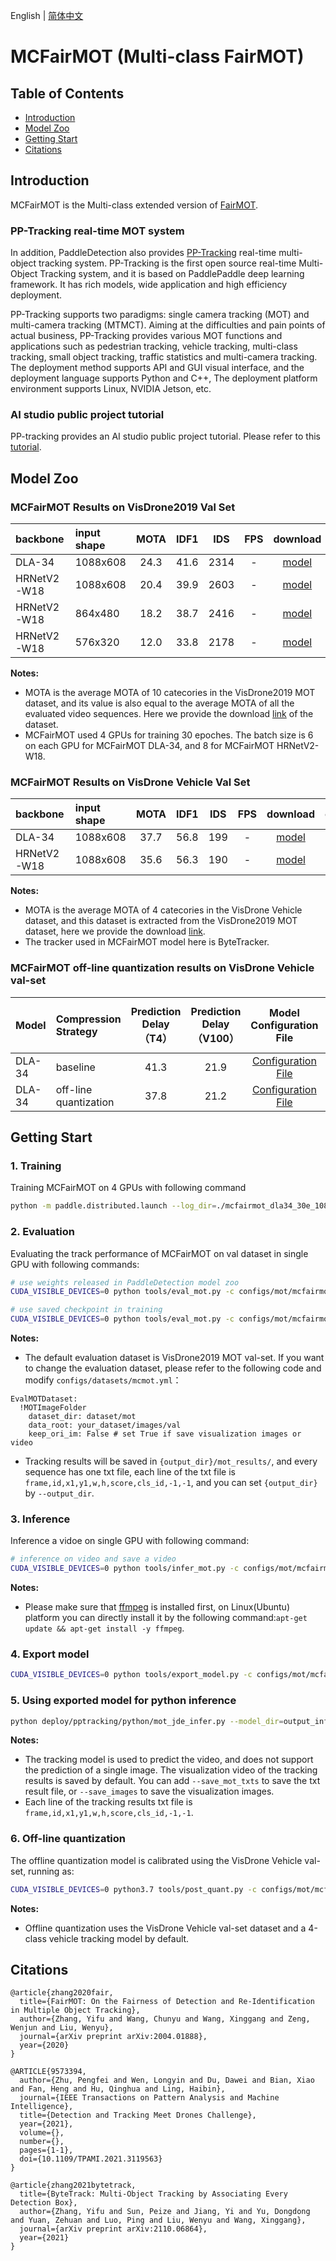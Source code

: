 English | [简体中文](README_cn.md)

# MCFairMOT (Multi-class FairMOT)

## Table of Contents
- [Introduction](#Introduction)
- [Model Zoo](#Model_Zoo)
- [Getting Start](#Getting_Start)
- [Citations](#Citations)

## Introduction

MCFairMOT is the Multi-class extended version of [FairMOT](https://arxiv.org/abs/2004.01888).

### PP-Tracking real-time MOT system
In addition, PaddleDetection also provides [PP-Tracking](../../../deploy/pptracking/README.md) real-time multi-object tracking system.
PP-Tracking is the first open source real-time Multi-Object Tracking system, and it is based on PaddlePaddle deep learning framework. It has rich models, wide application and high efficiency deployment.

PP-Tracking supports two paradigms: single camera tracking (MOT) and multi-camera tracking (MTMCT). Aiming at the difficulties and pain points of actual business, PP-Tracking provides various MOT functions and applications such as pedestrian tracking, vehicle tracking, multi-class tracking, small object tracking, traffic statistics and multi-camera tracking. The deployment method supports API and GUI visual interface, and the deployment language supports Python and C++, The deployment platform environment supports Linux, NVIDIA Jetson, etc.

### AI studio public project tutorial
PP-tracking provides an AI studio public project tutorial. Please refer to this [tutorial](https://aistudio.baidu.com/aistudio/projectdetail/3022582).

## Model Zoo
### MCFairMOT Results on VisDrone2019 Val Set
| backbone       | input shape | MOTA | IDF1 |  IDS    |   FPS    | download | config |
| :--------------| :------- | :----: | :----: | :---:  | :------: | :----: |:----: |
| DLA-34         | 1088x608 |  24.3  |  41.6  |  2314  |    -     |[model](https://paddledet.bj.bcebos.com/models/mot/mcfairmot_dla34_30e_1088x608_visdrone.pdparams) | [config](./mcfairmot_dla34_30e_1088x608_visdrone.yml) |
| HRNetV2-W18    | 1088x608 |  20.4  |  39.9  |  2603  |    -     |[model](https://paddledet.bj.bcebos.com/models/mot/mcfairmot_hrnetv2_w18_dlafpn_30e_1088x608_visdrone.pdparams) | [config](./mcfairmot_hrnetv2_w18_dlafpn_30e_1088x608_visdrone.yml) |
| HRNetV2-W18    | 864x480 |  18.2  |  38.7  |  2416  |    -     |[model](https://paddledet.bj.bcebos.com/models/mot/mcfairmot_hrnetv2_w18_dlafpn_30e_864x480_visdrone.pdparams) | [config](./mcfairmot_hrnetv2_w18_dlafpn_30e_864x480_visdrone.yml) |
| HRNetV2-W18    | 576x320 |  12.0  |  33.8  |  2178  |    -     |[model](https://paddledet.bj.bcebos.com/models/mot/mcfairmot_hrnetv2_w18_dlafpn_30e_576x320_visdrone.pdparams) | [config](./mcfairmot_hrnetv2_w18_dlafpn_30e_576x320_visdrone.yml) |

**Notes:**
 - MOTA is the average MOTA of 10 catecories in the VisDrone2019 MOT dataset, and its value is also equal to the average MOTA of all the evaluated video sequences. Here we provide the download [link](https://bj.bcebos.com/v1/paddledet/data/mot/visdrone_mcmot.zip) of the dataset.
 - MCFairMOT used 4 GPUs for training 30 epoches. The batch size is 6 on each GPU for MCFairMOT DLA-34, and 8 for MCFairMOT HRNetV2-W18.

### MCFairMOT Results on VisDrone Vehicle Val Set
| backbone       | input shape | MOTA | IDF1 |  IDS    |   FPS    | download | config |
| :--------------| :------- | :----: | :----: | :---:  | :------: | :----: |:----: |
| DLA-34         | 1088x608 |  37.7  |  56.8  |  199  |    -     |[model](https://paddledet.bj.bcebos.com/models/mot/mcfairmot_dla34_30e_1088x608_visdrone_vehicle_bytetracker.pdparams) | [config](./mcfairmot_dla34_30e_1088x608_visdrone_vehicle_bytetracker.yml) |
| HRNetV2-W18    | 1088x608 |  35.6  |  56.3  |  190  |    -     |[model](https://paddledet.bj.bcebos.com/models/mot/mcfairmot_hrnetv2_w18_dlafpn_30e_1088x608_visdrone_vehicle_bytetracker.pdparams) | [config](./mcfairmot_hrnetv2_w18_dlafpn_30e_1088x608_visdrone_vehicle_bytetracker.yml) |

**Notes:**
 - MOTA is the average MOTA of 4 catecories in the VisDrone Vehicle dataset, and this dataset is extracted from the VisDrone2019 MOT dataset, here we provide the download [link](https://bj.bcebos.com/v1/paddledet/data/mot/visdrone_mcmot_vehicle.zip).
 - The tracker used in MCFairMOT model here is ByteTracker.

### MCFairMOT off-line quantization results on VisDrone Vehicle val-set
|    Model      |  Compression Strategy | Prediction Delay（T4） |Prediction Delay（V100）| Model Configuration File |Compression Algorithm Configuration File |
| :--------------| :------- | :------: | :----: | :----: | :----: |
| DLA-34         | baseline |    41.3  |    21.9 |[Configuration File](./mcfairmot_dla34_30e_1088x608_visdrone_vehicle_bytetracker.yml)|    -     |
| DLA-34         | off-line quantization   |  37.8    |  21.2  |[Configuration File](./mcfairmot_dla34_30e_1088x608_visdrone_vehicle_bytetracker.yml)|[Configuration File](https://github.com/PaddlePaddle/PaddleDetection/blob/release/2.5/configs/slim/post_quant/mcfairmot_ptq.yml)|


## Getting Start

### 1. Training
Training MCFairMOT on 4 GPUs with following command
```bash
python -m paddle.distributed.launch --log_dir=./mcfairmot_dla34_30e_1088x608_visdrone/ --gpus 0,1,2,3 tools/train.py -c configs/mot/mcfairmot/mcfairmot_dla34_30e_1088x608_visdrone.yml
```

### 2. Evaluation
Evaluating the track performance of MCFairMOT on val dataset in single GPU with following commands:
```bash
# use weights released in PaddleDetection model zoo
CUDA_VISIBLE_DEVICES=0 python tools/eval_mot.py -c configs/mot/mcfairmot/mcfairmot_dla34_30e_1088x608_visdrone.yml -o weights=https://paddledet.bj.bcebos.com/models/mot/mcfairmot_dla34_30e_1088x608_visdrone.pdparams

# use saved checkpoint in training
CUDA_VISIBLE_DEVICES=0 python tools/eval_mot.py -c configs/mot/mcfairmot/mcfairmot_dla34_30e_1088x608_visdrone.yml -o weights=output/mcfairmot_dla34_30e_1088x608_visdrone/model_final.pdparams
```
**Notes:**
 - The default evaluation dataset is VisDrone2019 MOT val-set. If you want to change the evaluation dataset, please refer to the following code and modify `configs/datasets/mcmot.yml`：
  ```
  EvalMOTDataset:
    !MOTImageFolder
      dataset_dir: dataset/mot
      data_root: your_dataset/images/val
      keep_ori_im: False # set True if save visualization images or video
  ```
 - Tracking results will be saved in `{output_dir}/mot_results/`, and every sequence has one txt file, each line of the txt file is `frame,id,x1,y1,w,h,score,cls_id,-1,-1`, and you can set `{output_dir}` by `--output_dir`.

### 3. Inference
Inference a vidoe on single GPU with following command:
```bash
# inference on video and save a video
CUDA_VISIBLE_DEVICES=0 python tools/infer_mot.py -c configs/mot/mcfairmot/mcfairmot_dla34_30e_1088x608_visdrone.yml -o weights=https://paddledet.bj.bcebos.com/models/mot/mcfairmot_dla34_30e_1088x608_visdrone.pdparams --video_file={your video name}.mp4  --save_videos
```
**Notes:**
 - Please make sure that [ffmpeg](https://ffmpeg.org/ffmpeg.html) is installed first, on Linux(Ubuntu) platform you can directly install it by the following command:`apt-get update && apt-get install -y ffmpeg`.


### 4. Export model
```bash
CUDA_VISIBLE_DEVICES=0 python tools/export_model.py -c configs/mot/mcfairmot/mcfairmot_dla34_30e_1088x608_visdrone.yml -o weights=https://paddledet.bj.bcebos.com/models/mot/mcfairmot_dla34_30e_1088x608_visdrone.pdparams
```

### 5. Using exported model for python inference
```bash
python deploy/pptracking/python/mot_jde_infer.py --model_dir=output_inference/mcfairmot_dla34_30e_1088x608_visdrone --video_file={your video name}.mp4 --device=GPU --save_mot_txts
```
**Notes:**
 - The tracking model is used to predict the video, and does not support the prediction of a single image. The visualization video of the tracking results is saved by default. You can add `--save_mot_txts` to save the txt result file, or `--save_images` to save the visualization images.
 - Each line of the tracking results txt file is `frame,id,x1,y1,w,h,score,cls_id,-1,-1`.

### 6. Off-line quantization

The offline quantization model is calibrated using the VisDrone Vehicle val-set, running as:
```bash
CUDA_VISIBLE_DEVICES=0 python3.7 tools/post_quant.py -c configs/mot/mcfairmot/mcfairmot_dla34_30e_1088x608_visdrone_vehicle_bytetracker.yml --slim_config=configs/slim/post_quant/mcfairmot_ptq.yml
```
**Notes:**
 - Offline quantization uses the VisDrone Vehicle val-set dataset and a 4-class vehicle tracking model by default.

## Citations
```
@article{zhang2020fair,
  title={FairMOT: On the Fairness of Detection and Re-Identification in Multiple Object Tracking},
  author={Zhang, Yifu and Wang, Chunyu and Wang, Xinggang and Zeng, Wenjun and Liu, Wenyu},
  journal={arXiv preprint arXiv:2004.01888},
  year={2020}
}

@ARTICLE{9573394,
  author={Zhu, Pengfei and Wen, Longyin and Du, Dawei and Bian, Xiao and Fan, Heng and Hu, Qinghua and Ling, Haibin},
  journal={IEEE Transactions on Pattern Analysis and Machine Intelligence},
  title={Detection and Tracking Meet Drones Challenge},
  year={2021},
  volume={},
  number={},
  pages={1-1},
  doi={10.1109/TPAMI.2021.3119563}
}

@article{zhang2021bytetrack,
  title={ByteTrack: Multi-Object Tracking by Associating Every Detection Box},
  author={Zhang, Yifu and Sun, Peize and Jiang, Yi and Yu, Dongdong and Yuan, Zehuan and Luo, Ping and Liu, Wenyu and Wang, Xinggang},
  journal={arXiv preprint arXiv:2110.06864},
  year={2021}
}
```
